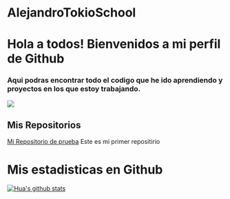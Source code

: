 # AlejandroTokioSchool
# Hola a todos! Bienvenidos a mi perfil de Github

### Aqui podras encontrar todo el codigo que he ido aprendiendo y proyectos en los que estoy trabajando.

![](https://cursos.com/wp-content/uploads/2021/04/academia-tokio-school.jpg.webp)

## Mis Repositorios

 [Mi Repositorio de prueba](https://github.com/Alexdev-01/MiPrimerRepositorio) Este es mi primer repositirio

# Mis estadisticas en Github
 [![Hua's github stats](https://github-readme-stats.vercel.app/api?username=Alexdev-01&show_icons=true&theme=radical)](https://github.com/Alexdev-01/MiPrimerRepositorio)

